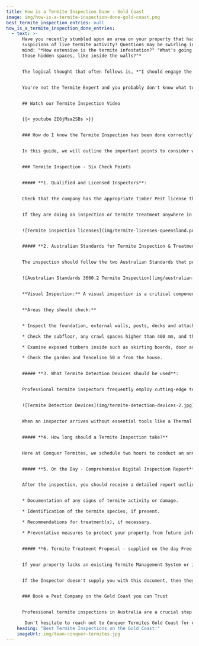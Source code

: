 ```yaml
---
title: How is a Termite Inspection Done - Gold Coast
image: img/how-is-a-termite-inspection-done-gold-coast.png
best_termite_inspection_entries: null
how_is_a_termite_inspection_done_entries:
  - text: >-
      Have you recently stumbled upon an area on your property that has raised
      suspicions of live termite activity? Questions may be swirling in your
      mind: "*How extensive is the termite infestation?" "What's going on in
      those hidden spaces, like inside the walls?"*


      The logical thought that often follows is, *"I should engage the services of a professional pest control company with extensive experience that truly knows how to find termites."*


      You're not the Termite Expert and you probably don't know what to look for. But you are the person who will face great financial and emotional costs if you don't get the problem fixed.


      ## Watch our Termite Inspection Video


      {{< youtube ZE6jMsa2SBs >}}


      ### How do I know the Termite Inspection has been done correctly?


      In this guide, we will outline the important points to consider when choosing a company to conduct a termite inspection.


      ### Termite Inspection - Six Check Points


      ##### **1. Qualified and Licensed Inspectors**:


      Check that the company has the appropriate Timber Pest license that is issued by Queensland Health. The Inspector should be able to show you an ID card and produce a PMT license number. 


      If they are doing an inspection or termite treatment anywhere in Queensland, then they also need a QBCC (Queensland Building & Construction Commission) license. You can check the company's with this link: **[QBCC License Check](https://www.qbcc.qld.gov.au/)**


      ![Termite inspection licenses](img/termite-licenses-queensland.png)


      ##### **2. Australian Standards for Termite Inspection & Treatments**


      The inspection should follow the two Australian Standards that pertain to Subterranean Termite Visual Inspection: AS 3660.2.2007 & AS 4349.3.2010. Plus there is the AEMPA's, Australian Pest Control Association, 'Code of Practice'.


      ![Australian Standards 3660.2 Termite Inspection](img/australian-standards.png)


      **Visual Inspection:** A visual inspection is a critical component of every termite inspection. This is where the Inspector goes around your home 'tapping' all the exposed timbers and checking thoroughly with his/her eyes. It might look easy, but if done properly, it is the most important component of the 'Visual' inspection.


      **Areas they should check:**


      * Inspect the foundation, external walls, posts, decks and attachments for visible signs of termite activity, such as mud tubes, damaged wood, or discarded wings.

      * Check the subfloor, any crawl spaces higher than 400 mm, and the roof void for any evidence of termite activity or damage.

      * Examine exposed timbers inside such as skirting boards, door and window frames. 

      * Check the garden and fenceline 50 m from the house. 


      ##### **3. What Termite Detection Devices should be used**:


      Professional termite inspectors frequently employ cutting-edge technology to improve the accuracy of their assessments. Equipment such as Thermal Imaging Cameras, Termatrac devices, and Moisture Meters play a pivotal role in uncovering concealed termite activity that might remain unnoticed during a conventional visual inspection.


      ![Termite Detection Devices](img/termite-detection-devices-2.jpg)


      When an inspector arrives without essential tools like a Thermal Camera or Termatrac Device, it's a clear indication that they may not deliver the most thorough inspection results.


      ##### **4. How long should a Termite Inspection take?**


      Here at Conquer Termites, we schedule two hours to conduct an annual termite inspection. Time can vary due to the size and difficulty of the house or if we have discovered live termites. Then it will be a proposition of "the time it takes".


      ##### **5. On the Day - Comprehensive Digital Inspection Report**:


      After the inspection, you should receive a detailed report outlining the findings. This report must include:


      * Documentation of any signs of termite activity or damage.

      * Identification of the termite species, if present.

      * Recommendations for treatment(s), if necessary.

      * Preventative measures to protect your property from future infestations.


      ##### **6. Termite Treatment Proposal - supplied on the day Free:**


      If your property lacks an existing Termite Management System or if termite activity is identified during the inspection, the Inspector must supply you with a Treatment Proposal. This proposal will recommend the most suitable treatment strategy for your home.


      If the Inspector doesn't supply you with this document, then they are not following the guidelines in the Australian Standards. Always ask if the company knows how to quote and do termite treatments.


      ### Book a Pest Company on the Gold Coast you can Trust


      Professional termite inspections in Australia are a crucial step in protecting your home from these destructive pests. By hiring a licensed and experienced termite inspection company, you can trust that your property will be thoroughly assessed, and appropriate measures will be taken to safeguard your investment.

       Don't hesitate to reach out to Conquer Termites Gold Coast for expert termite inspections and comprehensive protection against termites.
    heading: "Best Termite Inspections on the Gold Coast:"
    imageUrl: img/team-conquer-termites.jpg
---
```

